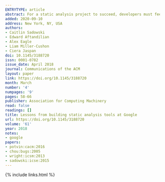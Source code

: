 ```yaml
---
ENTRYTYPE: article
abstract: For a static analysis project to succeed, developers must feel they benefit from and enjoy using it.
added: 2020-09-10
address: New York, NY, USA
authors:
- Caitlin Sadowski
- Edward Aftandilian
- Alex Eagle
- Liam Miller-Cushon
- Ciera Jaspan
doi: 10.1145/3188720
issn: 0001-0782
issue_date: April 2018
journal: Communications of the ACM
layout: paper
link: https://doi.org/10.1145/3188720
month: March
number: '4'
numpages: '9'
pages: 58-66
publisher: Association for Computing Machinery
read: false
readings: []
title: Lessons from building static analysis tools at Google
url: https://doi.org/10.1145/3188720
volume: '61'
year: 2018
notes:
- google
papers:
- potvin:cacm:2016
- chou:bugs:2005
- wright:icsm:2013
- sadowski:icse:2015
---
```


{% include links.html %}
